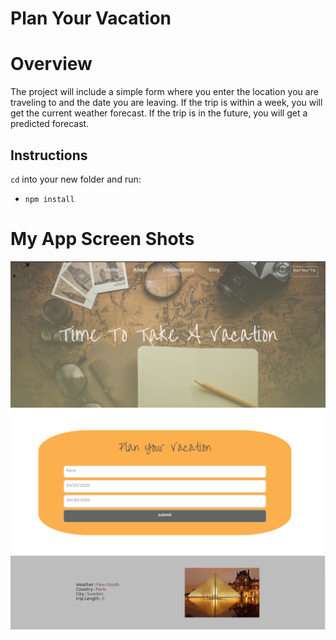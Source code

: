 ﻿# Plan Your Vacation
# Overview

The project will include a simple form where you enter the location you are traveling to and the date you are leaving. 
If the trip is within a week, you will get the current weather forecast.
 If the trip is in the future, you will get a predicted forecast.

## Instructions

`cd` into your new folder and run:
- `npm install`

# My App Screen Shots
![Home Page](https://github.com/AmalAhmedibrahim/TravelAPP/blob/master/src/images/res1.png)
![Home Page](https://github.com/AmalAhmedibrahim/TravelAPP/blob/master/src/images/res2.png)
![Home Page](https://github.com/AmalAhmedibrahim/TravelAPP/blob/master/src/images/res3.png)

